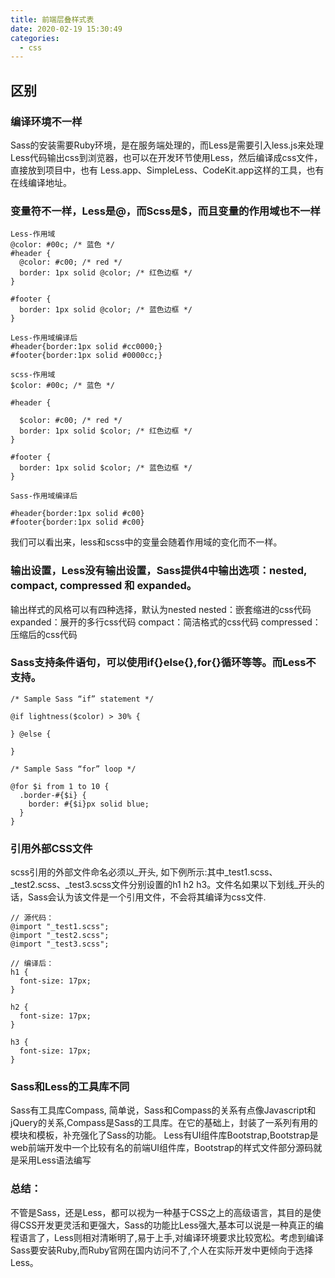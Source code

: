 ```yaml
---
title: 前端层叠样式表
date: 2020-02-19 15:30:49
categories:
  - css
---
```


## 区别

### 编译环境不一样

Sass的安装需要Ruby环境，是在服务端处理的，而Less是需要引入less.js来处理Less代码输出css到浏览器，也可以在开发环节使用Less，然后编译成css文件，直接放到项目中，也有 Less.app、SimpleLess、CodeKit.app这样的工具，也有在线编译地址。
<!-- more -->

### 变量符不一样，Less是@，而Scss是$，而且变量的作用域也不一样
```
Less-作用域
@color: #00c; /* 蓝色 */
#header {
  @color: #c00; /* red */
  border: 1px solid @color; /* 红色边框 */
}

#footer {
  border: 1px solid @color; /* 蓝色边框 */
}

Less-作用域编译后
#header{border:1px solid #cc0000;}
#footer{border:1px solid #0000cc;}

scss-作用域
$color: #00c; /* 蓝色 */

#header {

  $color: #c00; /* red */
  border: 1px solid $color; /* 红色边框 */
}

#footer {
  border: 1px solid $color; /* 蓝色边框 */
}

Sass-作用域编译后

#header{border:1px solid #c00}
#footer{border:1px solid #c00}
```
我们可以看出来，less和scss中的变量会随着作用域的变化而不一样。

### 输出设置，Less没有输出设置，Sass提供4中输出选项：nested, compact, compressed 和 expanded。

输出样式的风格可以有四种选择，默认为nested
nested：嵌套缩进的css代码
expanded：展开的多行css代码
compact：简洁格式的css代码
compressed：压缩后的css代码


### Sass支持条件语句，可以使用if{}else{},for{}循环等等。而Less不支持。
```
/* Sample Sass “if” statement */

@if lightness($color) > 30% {

} @else {

}

/* Sample Sass “for” loop */

@for $i from 1 to 10 {
  .border-#{$i} {
    border: #{$i}px solid blue;
  }
}
```
### 引用外部CSS文件

scss引用的外部文件命名必须以_开头, 如下例所示:其中_test1.scss、_test2.scss、_test3.scss文件分别设置的h1 h2 h3。文件名如果以下划线_开头的话，Sass会认为该文件是一个引用文件，不会将其编译为css文件.
```
// 源代码：
@import "_test1.scss";
@import "_test2.scss";
@import "_test3.scss";

// 编译后：
h1 {
  font-size: 17px;
}
 
h2 {
  font-size: 17px;
}
 
h3 {
  font-size: 17px;
}
```
### Sass和Less的工具库不同
Sass有工具库Compass, 简单说，Sass和Compass的关系有点像Javascript和jQuery的关系,Compass是Sass的工具库。在它的基础上，封装了一系列有用的模块和模板，补充强化了Sass的功能。
Less有UI组件库Bootstrap,Bootstrap是web前端开发中一个比较有名的前端UI组件库，Bootstrap的样式文件部分源码就是采用Less语法编写

### 总结：
不管是Sass，还是Less，都可以视为一种基于CSS之上的高级语言，其目的是使得CSS开发更灵活和更强大，Sass的功能比Less强大,基本可以说是一种真正的编程语言了，Less则相对清晰明了,易于上手,对编译环境要求比较宽松。考虑到编译Sass要安装Ruby,而Ruby官网在国内访问不了,个人在实际开发中更倾向于选择Less。